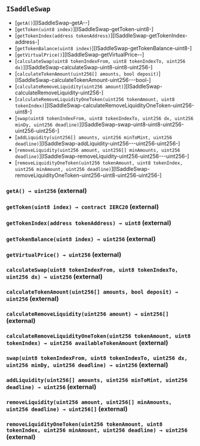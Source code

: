 ## <span id="ISaddleSwap"></span> `ISaddleSwap`



- [`getA()`][ISaddleSwap-getA--]
- [`getToken(uint8 index)`][ISaddleSwap-getToken-uint8-]
- [`getTokenIndex(address tokenAddress)`][ISaddleSwap-getTokenIndex-address-]
- [`getTokenBalance(uint8 index)`][ISaddleSwap-getTokenBalance-uint8-]
- [`getVirtualPrice()`][ISaddleSwap-getVirtualPrice--]
- [`calculateSwap(uint8 tokenIndexFrom, uint8 tokenIndexTo, uint256 dx)`][ISaddleSwap-calculateSwap-uint8-uint8-uint256-]
- [`calculateTokenAmount(uint256[] amounts, bool deposit)`][ISaddleSwap-calculateTokenAmount-uint256---bool-]
- [`calculateRemoveLiquidity(uint256 amount)`][ISaddleSwap-calculateRemoveLiquidity-uint256-]
- [`calculateRemoveLiquidityOneToken(uint256 tokenAmount, uint8 tokenIndex)`][ISaddleSwap-calculateRemoveLiquidityOneToken-uint256-uint8-]
- [`swap(uint8 tokenIndexFrom, uint8 tokenIndexTo, uint256 dx, uint256 minDy, uint256 deadline)`][ISaddleSwap-swap-uint8-uint8-uint256-uint256-uint256-]
- [`addLiquidity(uint256[] amounts, uint256 minToMint, uint256 deadline)`][ISaddleSwap-addLiquidity-uint256---uint256-uint256-]
- [`removeLiquidity(uint256 amount, uint256[] minAmounts, uint256 deadline)`][ISaddleSwap-removeLiquidity-uint256-uint256---uint256-]
- [`removeLiquidityOneToken(uint256 tokenAmount, uint8 tokenIndex, uint256 minAmount, uint256 deadline)`][ISaddleSwap-removeLiquidityOneToken-uint256-uint8-uint256-uint256-]
### <span id="ISaddleSwap-getA--"></span> `getA() → uint256` (external)



### <span id="ISaddleSwap-getToken-uint8-"></span> `getToken(uint8 index) → contract IERC20` (external)



### <span id="ISaddleSwap-getTokenIndex-address-"></span> `getTokenIndex(address tokenAddress) → uint8` (external)



### <span id="ISaddleSwap-getTokenBalance-uint8-"></span> `getTokenBalance(uint8 index) → uint256` (external)



### <span id="ISaddleSwap-getVirtualPrice--"></span> `getVirtualPrice() → uint256` (external)



### <span id="ISaddleSwap-calculateSwap-uint8-uint8-uint256-"></span> `calculateSwap(uint8 tokenIndexFrom, uint8 tokenIndexTo, uint256 dx) → uint256` (external)



### <span id="ISaddleSwap-calculateTokenAmount-uint256---bool-"></span> `calculateTokenAmount(uint256[] amounts, bool deposit) → uint256` (external)



### <span id="ISaddleSwap-calculateRemoveLiquidity-uint256-"></span> `calculateRemoveLiquidity(uint256 amount) → uint256[]` (external)



### <span id="ISaddleSwap-calculateRemoveLiquidityOneToken-uint256-uint8-"></span> `calculateRemoveLiquidityOneToken(uint256 tokenAmount, uint8 tokenIndex) → uint256 availableTokenAmount` (external)



### <span id="ISaddleSwap-swap-uint8-uint8-uint256-uint256-uint256-"></span> `swap(uint8 tokenIndexFrom, uint8 tokenIndexTo, uint256 dx, uint256 minDy, uint256 deadline) → uint256` (external)



### <span id="ISaddleSwap-addLiquidity-uint256---uint256-uint256-"></span> `addLiquidity(uint256[] amounts, uint256 minToMint, uint256 deadline) → uint256` (external)



### <span id="ISaddleSwap-removeLiquidity-uint256-uint256---uint256-"></span> `removeLiquidity(uint256 amount, uint256[] minAmounts, uint256 deadline) → uint256[]` (external)



### <span id="ISaddleSwap-removeLiquidityOneToken-uint256-uint8-uint256-uint256-"></span> `removeLiquidityOneToken(uint256 tokenAmount, uint8 tokenIndex, uint256 minAmount, uint256 deadline) → uint256` (external)



